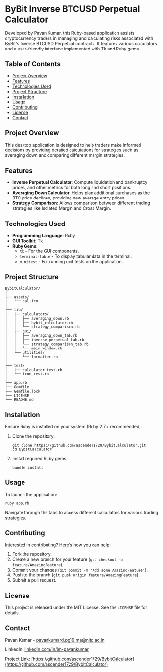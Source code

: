 
# ByBit Inverse BTCUSD Perpetual Calculator

Developed by Pavan Kumar, this Ruby-based application assists cryptocurrency traders in managing and calculating risks associated with ByBit's Inverse BTCUSD Perpetual contracts. It features various calculators and a user-friendly interface implemented with Tk and Ruby gems.

## Table of Contents

- [Project Overview](#project-overview)
- [Features](#features)
- [Technologies Used](#technologies-used)
- [Project Structure](#project-structure)
- [Installation](#installation)
- [Usage](#usage)
- [Contributing](#contributing)
- [License](#license)
- [Contact](#contact)

## Project Overview

This desktop application is designed to help traders make informed decisions by providing detailed calculations for strategies such as averaging down and comparing different margin strategies.

## Features

- **Inverse Perpetual Calculator**: Compute liquidation and bankruptcy prices, and other metrics for both long and short positions.
- **Averaging Down Calculator**: Helps plan additional purchases as the BTC price declines, providing new average entry prices.
- **Strategy Comparison**: Allows comparison between different trading strategies like Isolated Margin and Cross Margin.

## Technologies Used

- **Programming Language**: Ruby
- **GUI Toolkit**: Tk
- **Ruby Gems**:
  - `tk` - For the GUI components.
  - `terminal-table` - To display tabular data in the terminal.
  - `minitest` - For running unit tests on the application.

## Project Structure

```
BybitCalculator/
│
├── assets/
│   └── cal.ico
│
├── lib/
│   ├── calculators/
│   │   ├── averaging_down.rb
│   │   ├── bybit_calculator.rb
│   │   └── strategy_comparison.rb
│   ├── gui/
│   │   ├── averaging_down_tab.rb
│   │   ├── inverse_perpetual_tab.rb
│   │   └── strategy_comparison_tab.rb
│   │   └── main_window.rb
│   └── utilities/
│       └── formatter.rb
│
├── test/
│   ├── calculator_test.rb
│   └── icon_test.rb
│
├── app.rb
├── Gemfile
├── Gemfile.lock
├── LICENSE
└── README.md
```

## Installation

Ensure Ruby is installed on your system (Ruby 2.7+ recommended):
1. Clone the repository:
   ```
   git clone https://github.com/ascender1729/BybitCalculator.git
   cd BybitCalculator
   ```
2. Install required Ruby gems:
   ```
   bundle install
   ```

## Usage

To launch the application:
```
ruby app.rb
```
Navigate through the tabs to access different calculators for various trading strategies.

## Contributing

Interested in contributing? Here's how you can help:
1. Fork the repository.
2. Create a new branch for your feature (`git checkout -b feature/AmazingFeature`).
3. Commit your changes (`git commit -m 'Add some AmazingFeature'`).
4. Push to the branch (`git push origin feature/AmazingFeature`).
5. Submit a pull request.

## License

This project is released under the MIT License. See the `LICENSE` file for details.

## Contact

Pavan Kumar - pavankumard.pg19.ma@nitp.ac.in

LinkedIn: [linkedin.com/in/im-pavankumar](https://www.linkedin.com/in/im-pavankumar/)

Project Link: [https://github.com/ascender1729/BybitCalculator](https://github.com/ascender1729/BybitCalculator)

